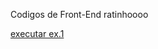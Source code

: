 Codigos de Front-End
ratinhoooo

<a href="https://spinnyz.github.io/Codigos-Front-End/"> executar ex.1 <a>